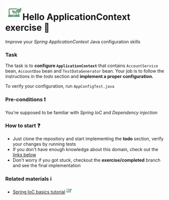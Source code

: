 # <img src="https://raw.githubusercontent.com/bobocode-projects/resources/master/image/logo_transparent_background.png" height=50/>Hello ApplicationContext exercise :muscle:
Improve your *Spring ApplicationContext* Java configuration skills
### Task
The task is to **configure `ApplicationContext`** that contains `AccountService` bean, `AccountDao` bean 
and `TestDataGenerator` bean. Your job is to follow the instructions in the *todo* section and **implement 
a proper configuration.**  

To verify your configuration, run `AppConfigTest.java`

 
### Pre-conditions :heavy_exclamation_mark:
You're supposed to be familiar with *Spring IoC* and *Dependency injection*

### How to start :question:
* Just clone the repository and start implementing the **todo** section, verify your changes by running tests
* If you don't have enough knowledge about this domain, check out the [links below](#related-materials-information_source)
* Don't worry if you got stuck, checkout the **exercise/completed** branch and see the final implementation
 
### Related materials :information_source:
 * [Spring IoC basics tutorial](https://github.com/bobocode-projects/spring-framework-tutorial/tree/master/ioc-basics)<img src="https://raw.githubusercontent.com/bobocode-projects/resources/master/image/logo_transparent_background.png" height=20/>

